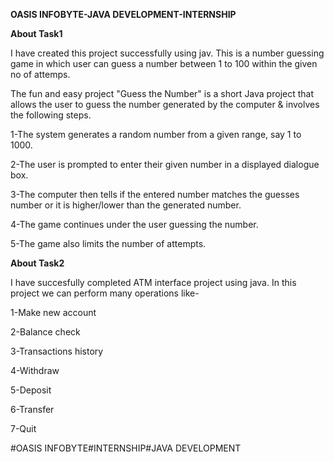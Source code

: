 **OASIS INFOBYTE-JAVA DEVELOPMENT-INTERNSHIP**

**About Task1**

I have created this project successfully using jav. This is a number guessing game in which user can guess a number between 1 to 100 within the given no of attemps.

The fun and easy project "Guess the Number" is a short Java project that allows the user to guess the number generated by the computer & involves the following steps.

1-The system generates a random number from a given range, say 1 to 1000.

2-The user is prompted to enter their given number in a displayed dialogue box.

3-The computer then tells if the entered number matches the guesses number or it is higher/lower than the generated number.

4-The game continues under the user guessing the number.

5-The game also limits the number of attempts.



**About Task2**

I have succesfully completed ATM interface project using java. In this project we can perform many operations like-

1-Make new account

2-Balance check

3-Transactions history

4-Withdraw

5-Deposit

6-Transfer

7-Quit




#OASIS INFOBYTE#INTERNSHIP#JAVA DEVELOPMENT

